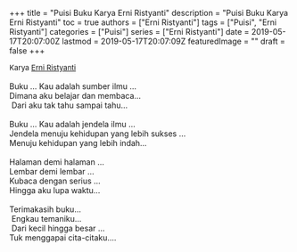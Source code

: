 +++
title = "Puisi Buku Karya Erni Ristyanti"
description = "Puisi Buku Karya Erni Ristyanti"
toc = true
authors = ["Erni Ristyanti"]
tags = ["Puisi", "Erni Ristyanti"]
categories = ["Puisi"]
series = ["Erni Ristyanti"]
date = 2019-05-17T20:07:00Z
lastmod = 2019-05-17T20:07:09Z
featuredImage = ""
draft = false
+++

<div style="text-align: justify;">
<div style="font-size: small;">Karya <a href="/authors/erni-ristyanti/" target="_blank">Erni Ristyanti</a></div><br />
Buku … Kau adalah sumber ilmu …<br />Dimana aku belajar dan membaca…<br /> Dari aku tak tahu sampai tahu…<br /><br />Buku … Kau adalah jendela ilmu …<br />Jendela menuju kehidupan yang lebih sukses …<br />Menuju kehidupan yang lebih indah…<br /><br />Halaman demi halaman …<br />Lembar demi lembar …<br />Kubaca dengan serius …<br />Hingga aku lupa waktu…<br /><br />Terimakasih buku…<br /> Engkau temaniku…<br /> Dari kecil hingga besar …<br />Tuk menggapai cita-citaku….</div>
